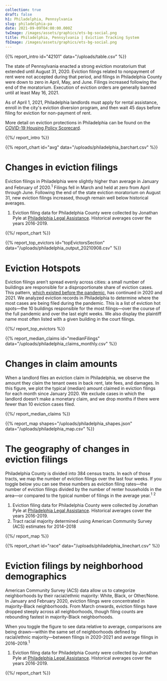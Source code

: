 ```yaml
---
collection: true
draft: false
h1: Philadelphia, Pennsylvania
slug: philadelphia-pa
date: 2021-09-09T04:00:00.000Z
twImage: /images/assets/graphics/ets-bg-social.png
title: Philadelphia, Pennsylvania | Eviction Tracking System
fbImage: /images/assets/graphics/ets-bg-social.png
---
```


{{% report_intro id="42101" data="/uploads/table.csv" %}}





The state of Pennsylvania enacted a strong eviction moratorium that extended until August 31, 2020. Eviction filings related to nonpayment of rent were not accepted during that period, and filings in Philadelphia County were down to zero in April, May, and June. Filings increased following the end of the moratorium. Execution of eviction orders are generally banned until at least May 16, 2021.

As of April 1, 2021, Philadelphia landlords must apply for rental assistance, enroll in the city's eviction diversion program, and then wait 45 days before filing for eviction for non-payment of rent. 

More detail on eviction protections in Philadelphia can be found on the [COVID-19 Housing Policy Scorecard](https://evictionlab.org/covid-policy-scorecard/pa/).





{{%/ report_intro %}}



{{% report_chart id="avg" data="/uploads/philadelphia_barchart.csv" %}}









# Changes in eviction filings

Eviction filings in Philadelphia were slightly higher than average in January and February of 2020.<sup>1</sup> Filings fell in March and held at zero from April through June. Following the end of the state eviction moratorium on August 31, new eviction filings increased, though remain well below historical averages.

1. Eviction filing data for Philadelphia County were collected by Jonathan Pyle at [Philadelphia Legal Assistance](https://philalegal.org/). Historical averages cover the years 2016-2019.









{{%/ report_chart %}}



{{% report_top_evictors id="topEvictorsSection" data="/uploads/philadelphia_output_20210908.csv" %}}


# Eviction Hotspots

Eviction filings aren’t spread evenly across cities: a small number of buildings are responsible for a disproportionate share of eviction cases. This pattern, [which existed before the pandemic](https://evictionlab.org/top-evicting-landlords-drive-us-eviction-crisis/), has continued in 2020 and 2021. We analyzed eviction records in Philadelphia to determine where the most cases are being filed during the pandemic. This is a list of eviction hot spots—the 10 buildings responsible for the most filings—over the course of the full pandemic and over the last eight weeks. We also display the plaintiff name most often listed with a given building in the court filings.


{{%/ report_top_evictors %}}



{{% report_median_claims id="medianFilings" data="/uploads/philadelphia_claims_monthly.csv" %}}


# Changes in claim amounts

When a landlord files an eviction claim in Philadelphia, we observe the amount they claim the tenant owes in back rent, late fees, and damages. In this figure, we plot the typical (median) amount claimed in eviction filings for each month since January 2020. We exclude cases in which the landlord doesn’t make a monetary claim, and we drop months if there were fewer than 10 eviction cases filed.




{{%/ report_median_claims %}}



{{% report_map shapes="/uploads/philadelphia_shapes.json" data="/uploads/philadelphia_map.csv" %}}






# The geography of changes in eviction filings

Philadelphia County is divided into 384 census tracts. In each of those tracts, we map the number of eviction filings over the last four weeks. If you toggle below you can see these numbers as eviction filing rates—the number of eviction filings divided by the number of renter households in the area—or compared to the typical number of filings in the average year.<sup>1</sup> <sup>2</sup>

1. Eviction filing data for Philadelphia County were collected by Jonathan Pyle at [Philadelphia Legal Assistance](https://philalegal.org/). Historical averages cover the years 2016-2019.
2. Tract racial majority determined using American Community Survey (ACS) estimates for 2014–2018









{{%/ report_map %}}



{{% report_chart id="race" data="/uploads/philadelphia_linechart.csv" %}}







# Eviction filings by neighborhood demographics

American Community Survey (ACS) data allow us to categorize neighborhoods by their racial/ethnic majority: White, Black, or Other/None. In January and February 2020, eviction filings were concentrated in majority-Black neighborhoods. From March onwards, eviction filings have dropped steeply across all neighborhoods, though filing counts are rebounding fastest in majority-Black neighborhoods. 

When you toggle the figure to see data relative to average, comparisons are being drawn—within the same set of neighborhoods defined by racial/ethnic majority—between filings in 2020-2021 and average filings in 2016–2019.<sup>1</sup> 

1. Eviction filing data for Philadelphia County were collected by Jonathan Pyle at [Philadelphia Legal Assistance](https://philalegal.org/). Historical averages cover the years 2016-2019.







{{%/ report_chart %}}